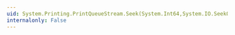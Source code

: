 ```yaml
---
uid: System.Printing.PrintQueueStream.Seek(System.Int64,System.IO.SeekOrigin)
internalonly: False
---
```

